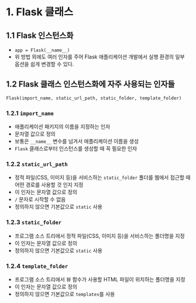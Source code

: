 # 1. Flask 클래스

## 1.1 Flask 인스턴스화

- `app = Flask(__name__)`
- 위 방법 외에도 여러 인자를 주어 Flask 애플리케이션 개발에서 실행 환경의 일부 옵션을 쉽게 변경할 수 있다.

## 1.2 Flask 클래스 인스턴스화에 자주 사용되는 인자들

```python
Flask(import_name, static_url_path, static_folder, template_folder)
```

### 1.2.1 `import_name`

- 애플리케이션 패키지의 이름을 지정하는 인자
- 문자열 값으로 정의
- 보통은 `__name__` 변수를 넘겨서 애플리케이션 이름을 생성
- `Flask` 클래스로부터 인스턴스를 생성할 때 꼭 필요한 인자

### 1.2.2 `static_url_path`

- 정적 파일(CSS, 이미지 등)을 서비스하는 `static_folder` 폴더를 웹에서 접근할 때 어떤 경로를 사용할 것 인지 지정
- 이 인자는 문자열 값으로 정의
- `/` 문자로 시작할 수 없음
- 정의하지 않으면 기본값으로 `static` 사용

### 1.2.3 `static_folder`

- 프로그램 소스 트리에서 정적 파일(CSS, 이미지 등)을 서비스하는 폴더명을 지정
- 이 인자는 문자열 값으로 정의
- 정의하지 않으면 기본값으로 `static` 사용

### 1.2.4 `template_folder`

- 프로그램 소스 트리에서 뷰 함수가 사용할 HTML 파일이 위치하는 폴더명을 지정
- 이 인자는 문자열 값으로 정의
- 정의하지 않으면 기본값으로 `templates`를 사용